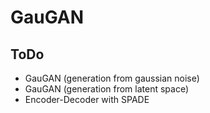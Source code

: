 # GauGAN

## ToDo
- GauGAN (generation from gaussian noise)
- GauGAN (generation from latent space)
- Encoder-Decoder with SPADE
